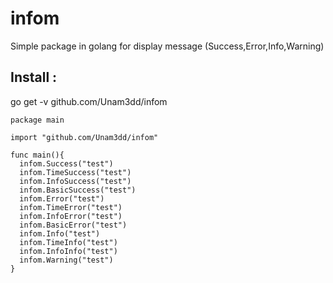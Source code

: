 # infom
Simple package in golang for display message (Success,Error,Info,Warning)

## Install :
  go get -v github.com/Unam3dd/infom

```golang
package main

import "github.com/Unam3dd/infom"

func main(){
  infom.Success("test")
  infom.TimeSuccess("test")
  infom.InfoSuccess("test")
  infom.BasicSuccess("test")
  infom.Error("test")
  infom.TimeError("test")
  infom.InfoError("test")
  infom.BasicError("test")
  infom.Info("test")
  infom.TimeInfo("test")
  infom.InfoInfo("test")
  infom.Warning("test")
}
